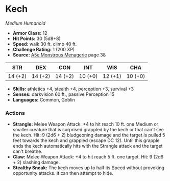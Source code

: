 # Kech

*Medium* *Humanoid*

- **Armor Class:** 12
- **Hit Points:** 30 (5d8+8)
- **Speed:** walk 30 ft. climb 40 ft.
- **Challenge Rating:** 1 (200 XP)
- **Source:** [A5e Monstrous Menagerie](https://enpublishingrpg.com/products/level-up-monstrous-menagerie-a5e) page 38

| STR | DEX | CON | INT | WIS | CHA |
| --- | --- | --- | --- | --- | --- |
| 14 (+2) | 14 (+2) | 14 (+2) | 10 (+0) | 12 (+1) | 10 (+0) |

- **Skills:** athletics +4, stealth +4, perception +3, survival +3
- **Senses:** darkvision 60 ft., passive Perception 15
- **Languages:** Common, Goblin
### Actions
- **Strangle:** Melee Weapon Attack: +4 to hit  reach 10 ft.  one Medium or smaller creature that is surprised  grappled by the kech  or that can't see the kech. Hit: 9 (2d6 + 2) bludgeoning damage  and the target is pulled 5 feet towards the kech and grappled (escape DC 12). Until this grapple ends  the kech automatically hits with the Strangle attack and the target can't breathe.
- **Claw:** Melee Weapon Attack: +4 to hit  reach 5 ft.  one target. Hit: 9 (2d6 + 2) slashing damage.
- **Stealthy Sneak:** The kech moves up to half its Speed without provoking opportunity attacks. It can then attempt to hide.


